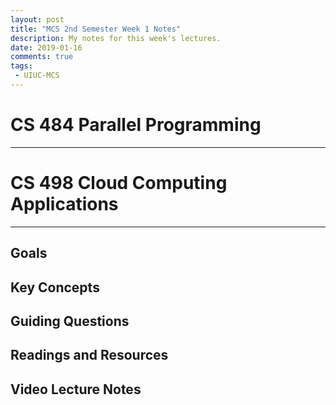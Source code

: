 ```yaml
---
layout: post
title: "MCS 2nd Semester Week 1 Notes"
description: My notes for this week's lectures.
date: 2019-01-16
comments: true
tags:
 - UIUC-MCS
---
```



# CS 484 Parallel Programming

---



# CS 498 Cloud Computing Applications

---

## Goals 

## Key Concepts

## Guiding Questions

## Readings and Resources

## Video Lecture Notes




